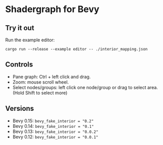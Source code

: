 # Shadergraph for Bevy

## Try it out

Run the example editor:
```
cargo run --release --example editor -- ./interior_mapping.json
```

## Controls

* Pane graph: Ctrl + left click and drag.
* Zoom: mouse scroll wheel.
* Select nodes/groups: left click one node/group or drag to select area.  (Hold Shift to select more)

## Versions

- Bevy 0.15: `bevy_fake_interior = "0.2"`
- Bevy 0.14: `bevy_fake_interior = "0.1"`
- Bevy 0.13: `bevy_fake_interior = "0.0.2"`
- Bevy 0.12: `bevy_fake_interior = "0.0.1"`
